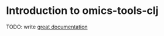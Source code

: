 # Introduction to omics-tools-clj

TODO: write [great documentation](http://jacobian.org/writing/what-to-write/)
